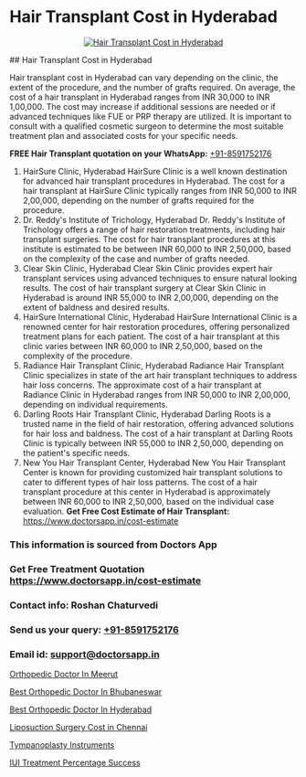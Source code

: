 # Hair Transplant Cost in Hyderabad

<p align="center">
  <a href="https://doctorsapp.co.in/treatment/hair-transplant">
    <img src="https://doctorsapp.co.in/uploads/treatment_image/transplant.jpg" alt="Hair Transplant Cost in Hyderabad">
  </a>
</p>
## Hair Transplant Cost in Hyderabad

Hair transplant cost in Hyderabad can vary depending on the clinic, the extent of the procedure, and the number of grafts required. On average, the cost of a hair transplant in Hyderabad ranges from INR 30,000 to INR 1,00,000. The cost may increase if additional sessions are needed or if advanced techniques like FUE or PRP therapy are utilized. It is important to consult with a qualified cosmetic surgeon to determine the most suitable treatment plan and associated costs for your specific needs.

**FREE Hair Transplant quotation on your WhatsApp:**  [+91-8591752176](https://api.whatsapp.com/send?phone=8591752176)

1) HairSure Clinic, Hyderabad   HairSure Clinic is a well known destination for advanced hair transplant procedures in Hyderabad. The cost for a hair transplant at HairSure Clinic typically ranges from INR 50,000 to INR 2,00,000, depending on the number of grafts required for the procedure.
2) Dr. Reddy's Institute of Trichology, Hyderabad   Dr. Reddy's Institute of Trichology offers a range of hair restoration treatments, including hair transplant surgeries. The cost for hair transplant procedures at this institute is estimated to be between INR 60,000 to INR 2,50,000, based on the complexity of the case and number of grafts needed.
3) Clear Skin Clinic, Hyderabad   Clear Skin Clinic provides expert hair transplant services using advanced techniques to ensure natural looking results. The cost of hair transplant surgery at Clear Skin Clinic in Hyderabad is around INR 55,000 to INR 2,00,000, depending on the extent of baldness and desired results.
4) HairSure International Clinic, Hyderabad   HairSure International Clinic is a renowned center for hair restoration procedures, offering personalized treatment plans for each patient. The cost of a hair transplant at this clinic varies between INR 60,000 to INR 2,50,000, based on the complexity of the procedure.
5) Radiance Hair Transplant Clinic, Hyderabad   Radiance Hair Transplant Clinic specializes in state of the art hair transplant techniques to address hair loss concerns. The approximate cost of a hair transplant at Radiance Clinic in Hyderabad ranges from INR 50,000 to INR 2,00,000, depending on individual requirements.
6) Darling Roots Hair Transplant Clinic, Hyderabad   Darling Roots is a trusted name in the field of hair restoration, offering advanced solutions for hair loss and baldness. The cost of a hair transplant at Darling Roots Clinic is typically between INR 55,000 to INR 2,50,000, depending on the patient's specific needs.
7) New You Hair Transplant Center, Hyderabad   New You Hair Transplant Center is known for providing customized hair transplant solutions to cater to different types of hair loss patterns. The cost of a hair transplant procedure at this center in Hyderabad is approximately between INR 60,000 to INR 2,50,000, based on the individual case evaluation.
**Get Free Cost Estimate of Hair Transplant:** https://www.doctorsapp.in/cost-estimate

### This information is sourced from Doctors App 
### Get Free Treatment Quotation https://www.doctorsapp.in/cost-estimate
### Contact info: Roshan Chaturvedi 
### Send us your query: [+91-8591752176](https://api.whatsapp.com/send?phone=8591752176) 
### Email id: support@doctorsapp.in

[Orthopedic Doctor In Meerut](https://www.linkedin.com/pulse/orthopedic-doctor-meerut-meniscus-tear-treatment-7tnve?trackingId=uyNk9RAzKTLmeiRSHi2wUw%3D%3D&lipi=urn%3Ali%3Apage%3Ad_flagship3_company_admin%3BYMgSyE7iTb6%2BgQ5kQEIvvw%3D%3D)

[Best Orthopedic Doctor In Bhubaneswar](https://www.linkedin.com/pulse/best-orthopedic-doctor-bhubaneswar-knee-replacement-treatment-l2vxe?trackingId=yh%2BKFhpQ4j1cqVV5cBypXA%3D%3D&lipi=urn%3Ali%3Apage%3Ad_flagship3_company_admin%3B%2FMzkEXxJRqGf2zEVBOlEsA%3D%3D)

[Best Orthopedic Doctor In Hyderabad](https://medium.com/@vanshmehar12/best-orthopedic-doctor-in-hyderabad-c89ac751481d)

[Liposuction Surgery Cost in Chennai](https://medium.com/@devenderrathi97/liposuction-surgery-cost-in-chennai-b7a07ef30abb)

[Tympanoplasty Instruments](https://doctors-apps.github.io/doctorsapp/tympanoplasty-instruments)

[IUI Treatment Percentage Success](https://doctors-apps.github.io/doctorsapp/iui-treatment-percentage-success)

